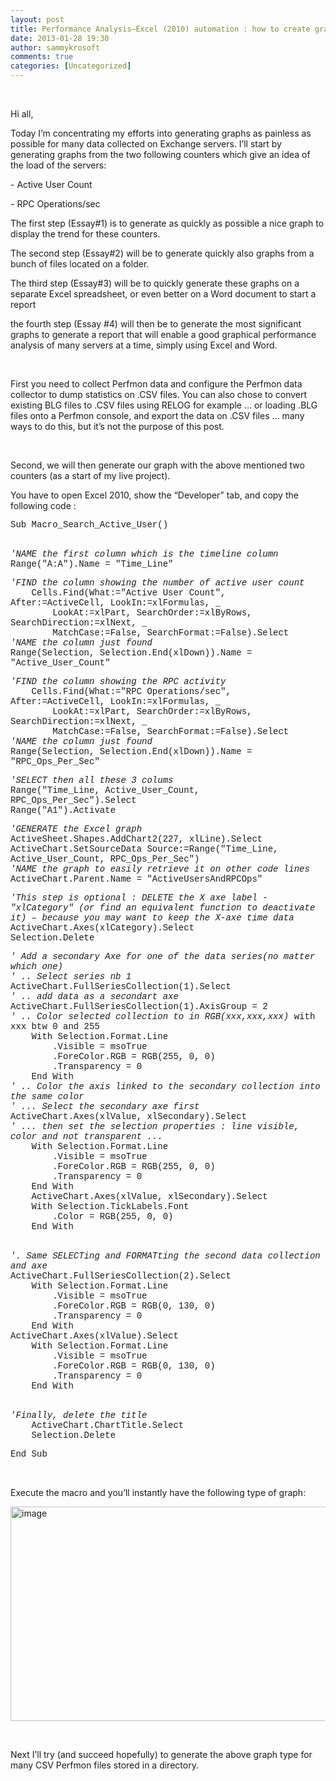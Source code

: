 ```yaml
---
layout: post
title: Performance Analysis–Excel (2010) automation : how to create graphs from a Perfmon-generated CSV file–Essay#1
date: 2013-01-28 19:30
author: sammykrosoft
comments: true
categories: [Uncategorized]
---
```

<p>&#160;</p>  <p>Hi all,</p>  <p>Today I’m concentrating my efforts into generating graphs as painless as possible for many data collected on Exchange servers. I’ll start by generating graphs from the two following counters which give an idea of the load of the servers:</p>  <p>- Active User Count</p>  <p>- RPC Operations/sec</p>  <p>The first step (Essay#1) is to generate as quickly as possible a nice graph to display the trend for these counters.</p>  <p>The second step (Essay#2) will be to generate quickly also graphs from a bunch of files located on a folder.</p>  <p>The third step (Essay#3) will be to quickly generate these graphs on a separate Excel spreadsheet, or even better on a Word document to start a report</p>  <p>the fourth step (Essay #4) will then be to generate the most significant graphs to generate a report that will enable a good graphical performance analysis of many servers at a time, simply using Excel and Word.</p>  <p>&#160;</p>  <p>First you need to collect Perfmon data and configure the Perfmon data collector to dump statistics on .CSV files. You can also chose to convert existing BLG files to .CSV files using RELOG for example … or loading .BLG files onto a Perfmon console, and export the data on .CSV files … many ways to do this, but it’s not the purpose of this post.</p>  <p>&#160;</p>  <p>Second, we will then generate our graph with the above mentioned two counters (as a start of my live project). </p>  <p>You have to open Excel 2010, show the “Developer” tab, and copy the following code :</p>  <p><font face="Courier New">Sub Macro_Search_Active_User()</font></p>  <p>   <br /><font face="Courier New"><em>'NAME the first column which is the timeline column       <br /></em>Range(&quot;A:A&quot;).Name = &quot;Time_Line&quot;</font></p>  <p><font face="Courier New"><em>'FIND the column showing the number of active user count       <br /></em>&#160;&#160;&#160; Cells.Find(What:=&quot;Active User Count&quot;, After:=ActiveCell, LookIn:=xlFormulas, _      <br />&#160;&#160;&#160;&#160;&#160;&#160;&#160; LookAt:=xlPart, SearchOrder:=xlByRows, SearchDirection:=xlNext, _      <br />&#160;&#160;&#160;&#160;&#160;&#160;&#160; MatchCase:=False, SearchFormat:=False).Select      <br /><em>'NAME the column just found       <br /></em>Range(Selection, Selection.End(xlDown)).Name = &quot;Active_User_Count&quot;</font></p>  <p><font face="Courier New"><em>'FIND the column showing the RPC activity       <br /></em>&#160;&#160;&#160; Cells.Find(What:=&quot;RPC Operations/sec&quot;, After:=ActiveCell, LookIn:=xlFormulas, _      <br />&#160;&#160;&#160;&#160;&#160;&#160;&#160; LookAt:=xlPart, SearchOrder:=xlByRows, SearchDirection:=xlNext, _      <br />&#160;&#160;&#160;&#160;&#160;&#160;&#160; MatchCase:=False, SearchFormat:=False).Select      <br /><em>'NAME the column just found</em>      <br />Range(Selection, Selection.End(xlDown)).Name = &quot;RPC_Ops_Per_Sec&quot;</font></p>  <p><font face="Courier New"><em>'SELECT then all these 3 colums</em>      <br />Range(&quot;Time_Line, Active_User_Count, RPC_Ops_Per_Sec&quot;).Select      <br />Range(&quot;A1&quot;).Activate</font></p>  <p><font face="Courier New"><em>'GENERATE the Excel graph       <br /></em>ActiveSheet.Shapes.AddChart2(227, xlLine).Select      <br />ActiveChart.SetSourceData Source:=Range(&quot;Time_Line, Active_User_Count, RPC_Ops_Per_Sec&quot;)      <br /><em>'NAME the graph to easily retrieve it on other code lines       <br /></em>ActiveChart.Parent.Name = &quot;ActiveUsersAndRPCOps&quot;</font></p>  <p><font face="Courier New"><em>'This step is optional : DELETE the X axe label - &quot;xlCategory&quot; (or find an equivalent function to deactivate it) – because you may want to keep the X-axe time data</em>      <br />ActiveChart.Axes(xlCategory).Select      <br />Selection.Delete</font></p>  <p><font face="Courier New"><em>' Add a secondary Axe for one of the data series(no matter which one)</em>      <br /><em>' .. Select series nb 1</em>      <br />ActiveChart.FullSeriesCollection(1).Select      <br /><em>' .. add data as a secondart axe</em>      <br />ActiveChart.FullSeriesCollection(1).AxisGroup = 2      <br /><em>' .. Color selected collection to in RGB(xxx,xxx,xxx) </em>with xxx btw 0 and 255      <br />&#160;&#160;&#160; With Selection.Format.Line      <br />&#160;&#160;&#160;&#160;&#160;&#160;&#160; .Visible = msoTrue      <br />&#160;&#160;&#160;&#160;&#160;&#160;&#160; .ForeColor.RGB = RGB(255, 0, 0)      <br />&#160;&#160;&#160;&#160;&#160;&#160;&#160; .Transparency = 0      <br />&#160;&#160;&#160; End With      <br /><em>' .. Color the axis linked to the secondary collection into the same color       <br />' ... Select the secondary axe first        <br /></em>ActiveChart.Axes(xlValue, xlSecondary).Select      <br /><em>' ... then set the selection properties : line visible, color and not transparent ...       <br /></em>&#160;&#160;&#160; With Selection.Format.Line      <br />&#160;&#160;&#160;&#160;&#160;&#160;&#160; .Visible = msoTrue      <br />&#160;&#160;&#160;&#160;&#160;&#160;&#160; .ForeColor.RGB = RGB(255, 0, 0)      <br />&#160;&#160;&#160;&#160;&#160;&#160;&#160; .Transparency = 0      <br />&#160;&#160;&#160; End With      <br />&#160;&#160;&#160; ActiveChart.Axes(xlValue, xlSecondary).Select      <br />&#160;&#160;&#160; With Selection.TickLabels.Font      <br />&#160;&#160;&#160;&#160;&#160;&#160;&#160; .Color = RGB(255, 0, 0)      <br />&#160;&#160;&#160; End With</font></p>  <p>   <br /><font face="Courier New"><em>'. Same SELECTing and FORMATting the second data collection and axe       <br /></em>ActiveChart.FullSeriesCollection(2).Select      <br />&#160;&#160;&#160; With Selection.Format.Line      <br />&#160;&#160;&#160;&#160;&#160;&#160;&#160; .Visible = msoTrue      <br />&#160;&#160;&#160;&#160;&#160;&#160;&#160; .ForeColor.RGB = RGB(0, 130, 0)      <br />&#160;&#160;&#160;&#160;&#160;&#160;&#160; .Transparency = 0      <br />&#160;&#160;&#160; End With      <br />ActiveChart.Axes(xlValue).Select      <br />&#160;&#160;&#160; With Selection.Format.Line      <br />&#160;&#160;&#160;&#160;&#160;&#160;&#160; .Visible = msoTrue      <br />&#160;&#160;&#160;&#160;&#160;&#160;&#160; .ForeColor.RGB = RGB(0, 130, 0)      <br />&#160;&#160;&#160;&#160;&#160;&#160;&#160; .Transparency = 0      <br />&#160;&#160;&#160; End With</font></p>  <p>   <br /><font face="Courier New"><em>'Finally, delete the title       <br /></em>&#160;&#160;&#160; ActiveChart.ChartTitle.Select      <br />&#160;&#160;&#160; Selection.Delete</font></p>  <p><font face="Courier New">End Sub</font></p>  <p>&#160;</p>  <p>Execute the macro and you’ll instantly have the following type of graph:</p>  <p><a href="https://msdnshared.blob.core.windows.net/media/TNBlogsFS/prod.evol.blogs.technet.com/CommunityServer.Blogs.Components.WeblogFiles/00/00/00/73/61/metablogapi/6366.image_4.png" original-url="http://blogs.technet.com/cfs-file.ashx/__key/communityserver-blogs-components-weblogfiles/00-00-00-73-61-metablogapi/6366.image_5F00_4.png"><img style="background-image: none; border-bottom: 0px; border-left: 0px; padding-left: 0px; padding-right: 0px; display: inline; border-top: 0px; border-right: 0px; padding-top: 0px" title="image" border="0" alt="image" src="https://msdnshared.blob.core.windows.net/media/TNBlogsFS/prod.evol.blogs.technet.com/CommunityServer.Blogs.Components.WeblogFiles/00/00/00/73/61/metablogapi/1563.image_thumb_1.png" original-url="http://blogs.technet.com/cfs-file.ashx/__key/communityserver-blogs-components-weblogfiles/00-00-00-73-61-metablogapi/1563.image_5F00_thumb_5F00_1.png" width="569" height="343" /></a></p>    <p>&#160;</p>  <p>Next I’ll try (and succeed hopefully) to generate the above graph type for many CSV Perfmon files stored in a directory.</p>
